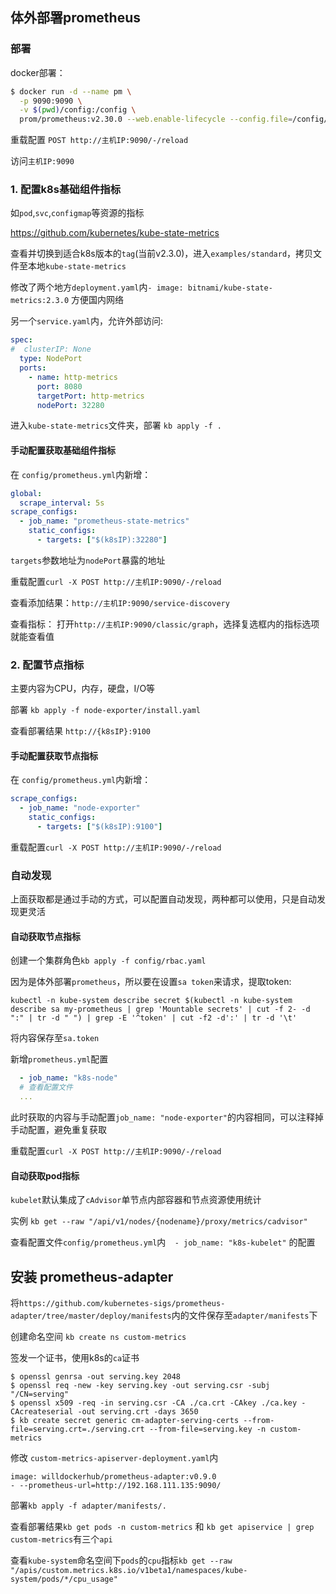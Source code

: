 ## 体外部署prometheus

### 部署

docker部署：
```bash
$ docker run -d --name pm \
  -p 9090:9090 \
  -v $(pwd)/config:/config \
  prom/prometheus:v2.30.0 --web.enable-lifecycle --config.file=/config/prometheus.yml
```

重载配置 `POST http://主机IP:9090/-/reload`

访问`主机IP:9090`

### 1. 配置k8s基础组件指标

如`pod`,`svc`,`configmap`等资源的指标

https://github.com/kubernetes/kube-state-metrics

查看并切换到适合k8s版本的`tag`(当前v2.3.0)，进入`examples/standard`，拷贝文件至本地`kube-state-metrics`

修改了两个地方`deployment.yaml`内`- image: bitnami/kube-state-metrics:2.3.0` 方便国内网络

另一个`service.yaml`内，允许外部访问:

```yaml
spec:
#  clusterIP: None
  type: NodePort
  ports:
    - name: http-metrics
      port: 8080
      targetPort: http-metrics
      nodePort: 32280
```

进入`kube-state-metrics`文件夹，部署 `kb apply -f .`


#### 手动配置获取基础组件指标

在 `config/prometheus.yml`内新增：

```yaml
global:
  scrape_interval: 5s
scrape_configs:
  - job_name: "prometheus-state-metrics"
    static_configs:
      - targets: ["$(k8sIP):32280"]
```

`targets`参数地址为`nodePort`暴露的地址

重载配置`curl -X POST http://主机IP:9090/-/reload`

查看添加结果：`http://主机IP:9090/service-discovery`

查看指标： 打开`http://主机IP:9090/classic/graph`，选择复选框内的指标选项就能查看值

### 2. 配置节点指标

主要内容为CPU，内存，硬盘，I/O等

部署 `kb apply -f node-exporter/install.yaml`

查看部署结果 `http://{k8sIP}:9100`

#### 手动配置获取节点指标

在 `config/prometheus.yml`内新增：

```yaml
scrape_configs:
  - job_name: "node-exporter"
    static_configs:
      - targets: ["$(k8sIP):9100"]
```

重载配置`curl -X POST http://主机IP:9090/-/reload`

### 自动发现

上面获取都是通过手动的方式，可以配置自动发现，两种都可以使用，只是自动发现更灵活

#### 自动获取节点指标

创建一个集群角色`kb apply -f config/rbac.yaml`

因为是体外部署`prometheus`，所以要在设置`sa token`来请求，提取token: 

`kubectl -n kube-system describe secret $(kubectl -n kube-system describe sa my-prometheus | grep 'Mountable secrets' | cut -f 2- -d ":" | tr -d " ") | grep -E '^token' | cut -f2 -d':' | tr -d '\t'`

将内容保存至`sa.token`

新增`prometheus.yml`配置

```yaml
  - job_name: "k8s-node"
  # 查看配置文件
  ...
```

此时获取的内容与手动配置`job_name: "node-exporter"`的内容相同，可以注释掉手动配置，避免重复获取

重载配置`curl -X POST http://主机IP:9090/-/reload`

#### 自动获取pod指标

`kubelet`默认集成了`cAdvisor`单节点内部容器和节点资源使用统计

实例 `kb get --raw "/api/v1/nodes/{nodename}/proxy/metrics/cadvisor"`

查看配置文件`config/prometheus.yml`内`  - job_name: "k8s-kubelet"` 的配置

## 安装 prometheus-adapter

将`https://github.com/kubernetes-sigs/prometheus-adapter/tree/master/deploy/manifests`内的文件保存至`adapter/manifests`下

创建命名空间 `kb create ns custom-metrics`

签发一个证书，使用k8s的`ca`证书

```
$ openssl genrsa -out serving.key 2048
$ openssl req -new -key serving.key -out serving.csr -subj "/CN=serving"
$ openssl x509 -req -in serving.csr -CA ./ca.crt -CAkey ./ca.key -CAcreateserial -out serving.crt -days 3650
$ kb create secret generic cm-adapter-serving-certs --from-file=serving.crt=./serving.crt --from-file=serving.key -n custom-metrics
```

修改 `custom-metrics-apiserver-deployment.yaml`内
```
image: willdockerhub/prometheus-adapter:v0.9.0
- --prometheus-url=http://192.168.111.135:9090/
```

部署`kb apply -f adapter/manifests/.`

查看部署结果`kb get pods -n custom-metrics` 和 `kb get apiservice | grep custom-metrics`有三个`api`

查看`kube-system`命名空间下`pods`的`cpu`指标`kb get --raw "/apis/custom.metrics.k8s.io/v1beta1/namespaces/kube-system/pods/*/cpu_usage"`